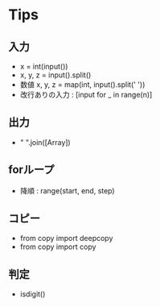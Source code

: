 # Tips

## 入力
- x = int(input())
- x, y, z = input().split()
- 数値 x, y, z = map(int, input().split(' '))
- 改行ありの入力 : [input for _ in range(n)]

## 出力

- " ".join([Array])

## forループ

- 降順 : range(start, end, step)

## コピー

- from copy import deepcopy
- from copy import copy

## 判定

- isdigit()

